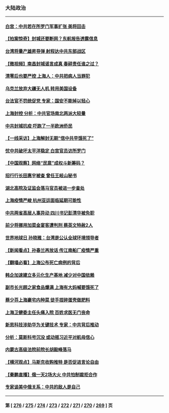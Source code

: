### 大陆政治
---
#### [白宫：中共若在所罗门军事扩张 美将回击](../../pages/ncid277/n13717961.md) 
#### [【拍案惊奇】封城还要断网？东航报告透露信息](../../pages/ncid277/n13717915.md) 
#### [台湾将量产雄昇导弹 射程达中共东部战区](../../pages/ncid277/n13717908.md) 
#### [【微视频】南昌封城谣言成真 春耕责任谁之过？](../../pages/ncid277/n13717877.md) 
#### [清零后也要严控 上海人：中共把病人当罪犯](../../pages/ncid277/n13717884.md) 
#### [乌克兰放弃大疆无人机 转用美国设备](../../pages/ncid277/n13717883.md) 
#### [台法官不罚统促党 专家：国安不能掉以轻心](../../pages/ncid277/n13717815.md) 
#### [上海封控 分析：中共官场南北两派大较量](../../pages/ncid277/n13717251.md) 
#### [中共封城抗疫 吓跑了一半欧洲侨民](../../pages/ncid277/n13717854.md) 
#### [【一线采访】上海解封无期“信中共早饿死了”](../../pages/ncid277/n13717736.md) 
#### [忧中共破坏太平洋稳定 白宫官员访所罗门](../../pages/ncid277/n13717718.md) 
#### [【中国观察】网络“民意”成权斗新筹码？](../../pages/ncid277/n13717335.md) 
#### [招行行长田惠宇被查 曾任王岐山秘书](../../pages/ncid277/n13717667.md) 
#### [湖北高院及证监会落马官员被进一步查处](../../pages/ncid277/n13717594.md) 
#### [上海疫情严峻 杭州亚运面临延期可能性](../../pages/ncid277/n13717654.md) 
#### [中共两省高层人事异动 四川书记彭清华被免职](../../pages/ncid277/n13717565.md) 
#### [前少将挪用加菜金宴客遭判刑 蔡英文特赦2人](../../pages/ncid277/n13717493.md) 
#### [世界地球日 孙晓雅：台湾是公认全球环境领导者](../../pages/ncid277/n13717586.md) 
#### [【新闻看点】孙春兰再放话 传江南船厂疫情严重](../../pages/ncid277/n13717213.md) 
#### [【翻墙必看】上海公布死亡病例的背后](../../pages/ncid277/n13717344.md) 
#### [韩企加速建立多元化生产基地 减少对中国依赖](../../pages/ncid277/n13717330.md) 
#### [副市长光顾之家食品爆满 上海有大妈喊要饿死了](../../pages/ncid277/n13717339.md) 
#### [蔡少芬上海豪宅内种菜 徒手捏碎蛋壳做肥料](../../pages/ncid277/n13717257.md) 
#### [上海卫健委主任头痛入院 百姓求医无门丧命](../../pages/ncid277/n13717259.md) 
#### [新思科技涉助华为关键技术 专家：中共背后推动](../../pages/ncid277/n13717246.md) 
#### [分析：莫斯科号沉没 或动摇习近平对航母信心](../../pages/ncid277/n13717216.md) 
#### [内蒙古高级法院前院长胡毅峰落马](../../pages/ncid277/n13717342.md) 
#### [【横河观点】马斯克收购推特 是否促进言论自由](../../pages/ncid277/n13717261.md) 
#### [【秦鹏直播】俄一天2场大火 中共怕制裁拒合作](../../pages/ncid277/n13717244.md) 
#### [专家谈美中俄关系：中共的敌人是自己](../../pages/ncid277/n13716189.md) 

---
#### 第 [ [276](./276.md) / [275](./275.md) / [274](./274.md) / [273](./273.md) / [272](./272.md) / [271](./271.md) / [270](./270.md) / [269](./269.md) ] 页
